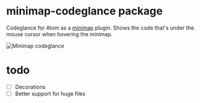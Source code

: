 # minimap-codeglance package

Codeglance for Atom as a [minimap](https://atom.io/packages/minimap) plugin. Shows the code that's under the mouse cursor when hovering the minimap.

![Minimap codeglance](https://raw.githubusercontent.com/olmokramer/atom-minimap-codeglance/master/screencast.gif)

# todo

- [ ] Decorations
- [ ] Better support for huge files

